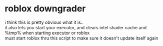 # roblox downgrader
i think this is pretty obvious what it is.. <br>
it also lets you start your executor, and clears intel shader cache and %tmp% when starting executor or roblox <br>
must start roblox thru this script to make sure it doesn't update itself again
